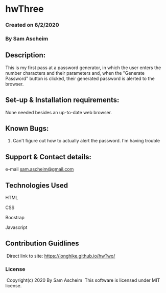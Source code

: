 # hwThree

### Created on 6/2/2020

### By Sam Ascheim

## Description:

This is my first pass at a password generator, in which the user enters the number characters and their parameters and, when the "Generate Password" button is clicked, their generated password is alerted to the browser.

## Set-up & Installation requirements:

None needed besides an up-to-date web browser.

## Known Bugs:

1. Can't figure out how to actually alert the password. I'm having trouble

## Support & Contact details:

e-mail sam.ascheim@gmail.com

## Technologies Used

HTML

CSS

Boostrap

Javascript

## Contribution Guidlines 
​
Direct link to site:
https://longhike.github.io/hwTwo/
​
### License
​
Copyright(c) 2020 By Sam Ascheim
​
This software is licensed under MIT license.
